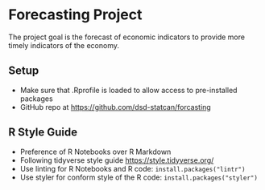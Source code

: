 # Forecasting Project

The project goal is the forecast of economic indicators to provide more timely indicators of the economy.

## Setup

* Make sure that .Rprofile is loaded to allow access to pre-installed packages
* GitHub repo at https://github.com/dsd-statcan/forcasting

## R Style Guide

* Preference of R Notebooks over R Markdown
* Following tidyverse style guide https://style.tidyverse.org/
* Use linting for R Notebooks and R code: `install.packages("lintr")`
* Use styler for conform style of the R code: `install.packages("styler")`
